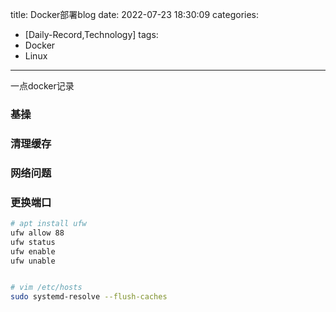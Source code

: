 title: Docker部署blog
date: 2022-07-23 18:30:09
categories:
- [Daily-Record,Technology]
tags:
- Docker
- Linux
---

一点docker记录
<!--more-->
### 基操


### 清理缓存


### 网络问题


### 更换端口

```  sh
# apt install ufw
ufw allow 88
ufw status
ufw enable
ufw unable


# vim /etc/hosts
sudo systemd-resolve --flush-caches
```




